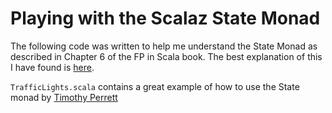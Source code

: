# Playing with the Scalaz State Monad

The following code was written to help me understand the State Monad as described in Chapter 6 of the FP in Scala book. The best explanation of this I have found is [here](https://softwarecorner.wordpress.com/2013/08/29/scalaz-state-monad/).

`TrafficLights.scala` contains a great example of how to use the State monad by [Timothy Perrett](http://timperrett.com/2013/11/25/understanding-state-monad/)
